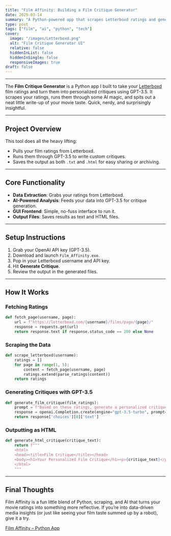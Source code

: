 ```yaml
---
title: "Film Affinity: Building a Film Critique Generator"
date: 2025-03-14
summary: "A Python-powered app that scrapes Letterboxd ratings and generates AI-based film critiques with GPT-3.5."
type: post
tags: ["film", "ai", "python", "tech"]
cover:
  image: "/images/Letterboxd.png"
  alt: "Film Critique Generator UI"
  relative: false
  hiddenInList: false
  hiddenInSingle: false
  responsiveImages: true
draft: false
---
```


------------

The **Film Critique Generator** is a Python app I built to take your [Letterboxd](https://letterboxd.com/Wittsy/) film ratings and turn them into personalized critiques using GPT-3.5. It scrapes your ratings, runs them through some AI magic, and spits out a neat little write-up of your movie taste. Quick, nerdy, and surprisingly insightful.

---

## Project Overview

This tool does all the heavy lifting:

* Pulls your film ratings from Letterboxd.
* Runs them through GPT-3.5 to write custom critiques.
* Saves the output as both `.txt` and `.html` for easy sharing or archiving.

---

## Core Functionality

* **Data Extraction**: Grabs your ratings from Letterboxd.
* **AI-Powered Analysis**: Feeds your data into GPT-3.5 for critique generation.
* **GUI Frontend**: Simple, no-fuss interface to run it.
* **Output Files**: Saves results as text and HTML files.

---

## Setup Instructions

1. Grab your OpenAI API key (GPT-3.5).
2. Download and launch `Film_Affinity.exe`.
3. Pop in your Letterboxd username and API key.
4. Hit **Generate Critique**.
5. Review the output in the generated files.

---

## How It Works

### Fetching Ratings

```python
def fetch_page(username, page):
    url = f"https://letterboxd.com/{username}/films/page/{page}/"
    response = requests.get(url)
    return response.text if response.status_code == 200 else None
```

### Scraping the Data

```python
def scrape_letterboxd(username):
    ratings = []
    for page in range(1, 5):
        content = fetch_page(username, page)
        ratings.extend(parse_ratings(content))
    return ratings
```

### Generating Critiques with GPT-3.5

```python
def generate_film_critique(film_ratings):
    prompt = f"Based on these ratings, generate a personalized critique: {film_ratings}"
    response = openai.Completion.create(engine="gpt-3.5-turbo", prompt=prompt, max_tokens=500)
    return response['choices'][0]['text']
```

### Outputting as HTML

```python
def generate_html_critique(critique_text):
    return f"""
    <html>
    <head><title>Film Critique</title></head>
    <body><h1>Your Personalized Film Critique</h1><p>{critique_text}</p></body>
    </html>
    """
```

---

## Final Thoughts

Film Affinity is a fun little blend of Python, scraping, and AI that turns your movie ratings into something more reflective. If you’re into data-driven media insights (or just like seeing your film taste summed up by a robot), give it a try.

[Film Affinity – Python App](https://github.com/Kame-Ry/Film_Affinity-Python-App)


